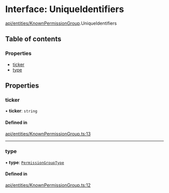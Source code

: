 # Interface: UniqueIdentifiers

[api/entities/KnownPermissionGroup](../wiki/api.entities.KnownPermissionGroup).UniqueIdentifiers

## Table of contents

### Properties

- [ticker](../wiki/api.entities.KnownPermissionGroup.UniqueIdentifiers#ticker)
- [type](../wiki/api.entities.KnownPermissionGroup.UniqueIdentifiers#type)

## Properties

### ticker

• **ticker**: `string`

#### Defined in

[api/entities/KnownPermissionGroup.ts:13](https://github.com/PolymeshAssociation/polymesh-sdk/blob/3d14e829/src/api/entities/KnownPermissionGroup.ts#L13)

___

### type

• **type**: [`PermissionGroupType`](../wiki/types.PermissionGroupType)

#### Defined in

[api/entities/KnownPermissionGroup.ts:12](https://github.com/PolymeshAssociation/polymesh-sdk/blob/3d14e829/src/api/entities/KnownPermissionGroup.ts#L12)
